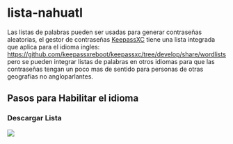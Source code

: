# lista-nahuatl

Las listas de palabras pueden ser usadas para generar contraseñas aleatorias, el gestor de contraseñas [KeepassXC](https://keepassxc.org/) tiene una lista integrada que aplica para el idioma ingles: https://github.com/keepassxreboot/keepassxc/tree/develop/share/wordlists pero se pueden integrar listas de palabras en otros idiomas para que las contraseñas tengan un poco mas de sentido para personas de otras geografias no angloparlantes.

## Pasos para Habilitar el idioma

### Descargar Lista


![](<https://cacu.tech/img/copy_nah1.png>)


